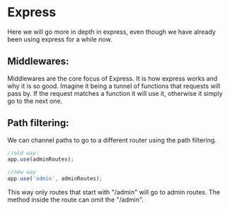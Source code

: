 # Express

Here we will go more in depth in express, even though we have already been using express for a while now.

## Middlewares:
Middlewares are the core focus of Express. It is how express works and why it is so good. Imagine it being a tunnel of functions that requests will pass by. If the request matches a function it will use it, otherwise it simply go to the next one.

## Path filtering:
We can channel paths to go to a different router using the path filtering.
```javascript
//old way:
app.use(adminRoutes);

//new way
app.use('admin', adminRoutes);
```
This way only routes that start with "/admin" will go to admin routes. The method inside the route can omit the "/admin".

